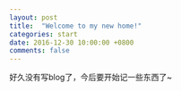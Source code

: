```yaml
---
layout: post
title:  "Welcome to my new home!"
categories: start
date: 2016-12-30 10:00:00 +0800
comments: false
---
```


好久没有写blog了，今后要开始记一些东西了~
